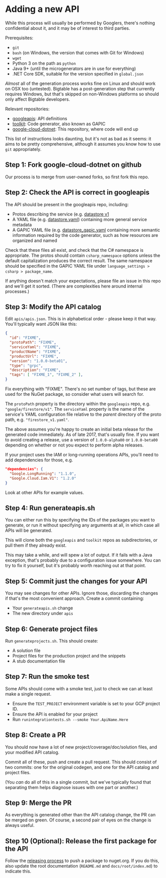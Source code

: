 Adding a new API
================

While this process will usually be performed by Googlers, there's
nothing confidential about it, and it may be of interest to third
parties.

Prerequisites:

- `git`
- `bash` (on Windows, the version that comes with Git for Windows)
- `wget`
- Python 3 on the path as `python`
- Java 9+ (until the microgenerators are in use for everything)
- .NET Core SDK, suitable for the version specified in `global.json`

*Almost* all of the generation process works fine on Linux and
should work on OSX too (untested). Bigtable has a post-generation
step that currently requires Windows, but that's skipped on
non-Windows platforms so should only affect Bigtable developers.

Relevant repositories:

- [googleapis](https://github.com/googleapis/googleapis): API definitions
- [toolkit](https://github.com/googleapis/toolkit): Code generator, also known as GAPIC
- [google-cloud-dotnet](https://github.com/googleapis/google-cloud-dotnet): This
  repository, where code will end up

This list of instructions looks daunting, but it's not as bad as it
seems: it aims to be pretty comprehensive, although it assumes you
know how to use `git` appropriately.

Step 1: Fork google-cloud-dotnet on github
------------------------------------------

Our process is to merge from user-owned forks, so first fork this repo.

Step 2: Check the API is correct in googleapis
----------------------------------------------

The API should be present in the googleapis repo, including:

- Protos describing the service (e.g. [datastore v1](https://github.com/googleapis/googleapis/tree/master/google/datastore/v1)
- A YAML file (e.g. [datastore.yaml](https://github.com/googleapis/googleapis/blob/master/google/datastore/datastore.yaml)) containing
  more general service metadata
- A GAPIC YAML file (e.g. [datastore_gapic.yaml](https://github.com/googleapis/googleapis/blob/master/google/datastore/v1/datastore_gapic.yaml)
  containing more semantic information required by the code generator, such as how resources are organized and named

Check that these files all exist, and check that the C# namespace is
appropriate. The protos should contain `csharp_namespace` options
unless the default capitalization produces the correct result. The
same namespace should be specified in the GAPIC YAML file under
`language_settings > csharp > package_name`.

If anything doesn't match your expectations, please file an issue in
this repo and we'll get it sorted. (There are complexities here around internal processes.)

Step 3: Modify the API catalog
------------------------------

Edit `apis/apis.json`. This is in alphabetical order - please keep it that way.
You'll typically want JSON like this:

```json
{
  "id": "FIXME",
  "protoPath": "FIXME",
  "serviceYaml": "FIXME",
  "productName": "FIXME",
  "productUrl": "FIXME",
  "version": "1.0.0-beta01",
  "type": "grpc",
  "description": "FIXME",
  "tags": [ "FIXME_1", "FIXME_2" ],
}
```

Fix everything with "FIXME". There's no set number of tags, but these are used for the NuGet package,
so consider what users will search for.

The `protoPath` property is the directory within the `googleapis` repo, e.g.
`"google/firestore/v1"`. The `serviceYaml` property is the name of the
service's YAML configuration file relative to the *parent* directory
of the proto path, e.g. `"firestore_v1.yaml"`.

The above assumes you're happy to create an initial beta release for
the generated code immediately. As of late 2017, that's usually
fine. If you want to avoid creating a release, use a version of
`1.0.0-alpha00` or `1.0.0-beta00` depending on whether or not you
expect to perform alpha releases.

If your project uses the IAM or long-running operations APIs, you'll need to add dependencies for those, e.g.

```json
"dependencies": {
  "Google.LongRunning": "1.1.0",
  "Google.Cloud.Iam.V1": "1.2.0"
}
```

Look at other APIs for example values.

Step 4: Run generateapis.sh
---------------------------

You can either run this by specifying the IDs of the packages you
want to generate, or run it without specifying any arguments at all,
in which case all APIs will be generated.

This will clone both the `googleapis` and `toolkit` repos as
subdirectories, or pull them if they already exist.

This may take a while, and will spew a lot of output. If it fails
with a Java exception, that's probably due to a configuration issue
somewhere. You can try to fix it yourself, but it's probably worth
reaching out at that point.

Step 5: Commit just the changes for your API
--------------------------------------------

You may see changes for other APIs. Ignore those, discarding the
changes if that's the most convenient approach. Create a commit containing:

- Your `generateapis.sh` change
- The new directory under `apis`


Step 6: Generate project files
----------------------

Run `generateprojects.sh`. This should create:

- A solution file
- Project files for the production project and the snippets
- A stub documentation file

Step 7: Run the smoke test
--------------------------

Some APIs should come with a smoke test, just to check we can at
least make a single request.

- Ensure the `TEST_PROJECT` environment variable is set to your GCP
  project ID.
- Ensure the API is enabled for your project
- Run `runintegrationtests.sh --smoke Your.ApiName.Here`

Step 8: Create a PR
-------------------

You should now have a lot of new project/coverage/doc/solution files, and
your modified API catalog.

Commit all of these, push and create a pull request. This should
consist of two commits: one for the original codegen, and one for
the API catalog and project files.

(You *can* do all of this in a single commit, but we've typically
found that separating them helps diagnose issues with one part or
another.)

Step 9: Merge the PR
--------------------

As everything is generated other than the API catalog change, the PR
can be merged on green. Of course, a second pair of eyes on the
change is always useful.

Step 10 (Optional): Release the first package for the API
---------------------------------------------------------

Follow the [releasing process](PROCESSES.md) to push a package to
nuget.org. If you do this, also update the root documentation
(`README.md` and `docs/root/index.md`) to indicate this.

